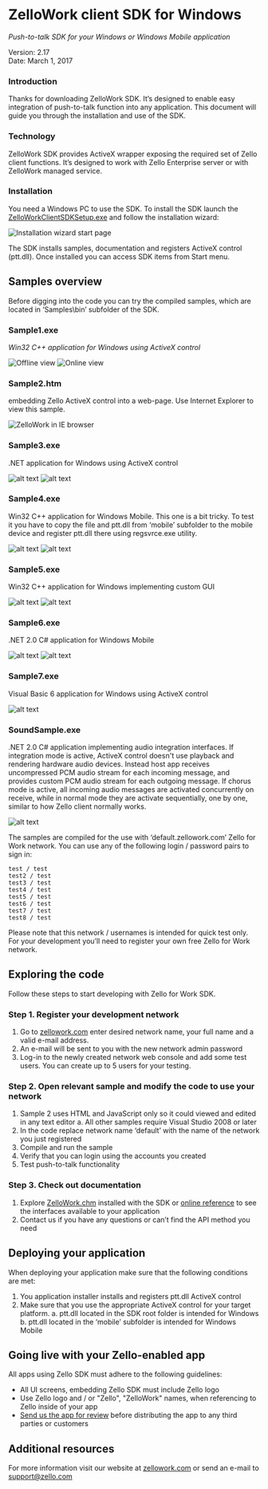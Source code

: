 # ZelloWork client SDK for Windows
*Push-to-talk SDK for your Windows or Windows Mobile application*

Version: 2.17<br>
Date: March 1, 2017

### Introduction
Thanks for downloading ZelloWork SDK. It’s designed to enable easy integration of push-to-talk function into any application. This document will guide you through the installation and use of the SDK.
### Technology
ZelloWork SDK provides ActiveX wrapper exposing the required set of Zello client functions. It’s designed to work with Zello Enterprise server or with ZelloWork managed service.  
### Installation
You need a Windows PC to use the SDK. To install the SDK launch the [ZelloWorkClientSDKSetup.exe](https://github.com/zelloptt/zellowork-windows-client-sdk/blob/master/ZelloWorkClientSDKSetup.exe?raw=true) and follow the installation wizard:


![Installation wizard start page](Screenshots/Setup.png "Installation wizard start page")


The SDK installs samples, documentation and registers ActiveX control (ptt.dll). Once installed you can access SDK items from Start menu.
 
## Samples overview
Before digging into the code you can try the compiled samples, which are located in ‘Samples\bin’ subfolder of the SDK.

### Sample1.exe 
*Win32 C++ application for Windows using ActiveX control*

![Offline view](Screenshots/Sample1-1.png "Sample1.exe sign in screen")
![Online view](Screenshots/Sample1-2.png "Sample1.exe contact list")

### Sample2.htm 
embedding Zello ActiveX control into a web-page. Use Internet Explorer to view this sample. 

![ZelloWork in IE browser](Screenshots/Sample2-1.png "ZelloWork in IE browser")

### Sample3.exe 
.NET application for Windows using ActiveX control

![alt text](Screenshots/Sample3-1.png "Sample3.exe sign in screen")
![alt text](Screenshots/Sample3-2.png "Sample3.exe contact list")

### Sample4.exe
Win32 C++ application for Windows Mobile. This one is a bit tricky. To test it you have to copy the file and ptt.dll from ‘mobile’ subfolder to the mobile device and register ptt.dll there using regsvrce.exe utility.

![alt text](Screenshots/Sample4-1.png "Sample4.exe sign in screen")
![alt text](Screenshots/Sample4-2.png "Sample4.exe contact list")

### Sample5.exe
Win32 C++ application for Windows implementing custom GUI

![alt text](Screenshots/Sample5-1.png "Sample5.exe sign in screen")
![alt text](Screenshots/Sample5-2.png "Sample5.exe contact list")

### Sample6.exe 
.NET 2.0 C# application for Windows Mobile

![alt text](Screenshots/Sample6-1.jpg "Sample6.exe sign in screen")
![alt text](Screenshots/Sample6-2.jpg "Sample6.exe contact list")

### Sample7.exe 
Visual Basic 6 application for Windows using ActiveX control

![alt text](Screenshots/Sample7-1.png "Sample7.exe main screen")

### SoundSample.exe 
.NET 2.0 C# application implementing audio integration interfaces.
If integration mode is active, ActiveX control doesn't use playback and rendering hardware audio devices.
Instead host app receives uncompressed PCM audio stream for each incoming message, and provides custom PCM audio stream for each outgoing message.
If chorus mode is active, all incoming audio messages are activated concurrently on receive, while in normal mode they are activate sequentially, one by one, similar to how Zello client normally works.

![alt text](Screenshots/SoundSample.png "SoundSample.exe main screen")

The samples are compiled for the use with ‘default.zellowork.com’ Zello for Work network. You can use any of the following login / password pairs to sign in:

```
test / test
test2 / test
test3 / test
test4 / test
test5 / test
test6 / test
test7 / test
test8 / test
```
Please note that this network / usernames is intended for quick test only. For your development you’ll need to register your own free Zello for Work network.

## Exploring the code

Follow these steps to start developing with Zello for Work SDK.

### Step 1. Register your development network

1.	Go to [zellowork.com](https://zellowork.com/) enter desired network name, your full name and a valid e-mail address.
2.	An e-mail will be sent to you with the new network admin password
3.	Log-in to the newly created network web console and add some test users. You can create up to 5  users for your testing.

### Step 2. Open relevant sample and modify the code to use your network

1.	Sample 2 uses HTML and JavaScript only so it could viewed and edited in any text editor
a.	All other samples require Visual Studio 2008 or later
2.	In the code replace network name ‘default’ with the name of the network you just registered
3.	Compile and run the sample
4.	Verify that you can login using the accounts you created
5.	Test push-to-talk functionality

### Step 3. Check out documentation

1.	Explore [ZelloWork.chm](ZelloWork.chm) installed with the SDK or [online reference](https://zelloptt.github.io/zellowork-windows-client-sdk/) to see the interfaces available to your application
2.	Contact us if you have any questions or can’t find the API method you need

## Deploying your application
When deploying your application make sure that the following conditions are met:

1.	You application installer installs and registers ptt.dll ActiveX control
2.	Make sure that you use the appropriate ActiveX control for your target platform. 
  a.	ptt.dll located in the SDK root folder is intended for Windows
  b.	ptt.dll located in the ‘mobile’ subfolder is intended for Windows Mobile

## Going live with your Zello-enabled app
All apps using Zello SDK must adhere to the following guidelines:

* All UI screens, embedding Zello SDK must include Zello logo
* Use Zello logo and / or "Zello", "ZelloWork" names, when referencing to Zello inside of your app
* [Send us the app for review](https://zellowork.com/contact/) before distributing the app to any third parties or customers

## Additional resources
For more information visit our website at [zellowork.com](https://zellowork.com) or send an e-mail to [support@zello.com](mailto:support@zello.com) 
